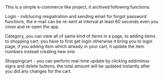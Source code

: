 This is a simple e-commerce like project, it archived following functions:

Login - indclucing resgiatration and sending email for forgot password functions, the e-mail can be re-sent at interval at least 60 seconds even you close and re-open the app

Category, you can view all of same kind of items in a page, to adding items to shopping cart, you have to first get login otherwise it bring you to login page, if you adding item which already in your cart, it update the item numbers instead creating new one.

Shoppingcart - you can perform real-time update by clicking add/minus signs and delete buttons, the total amount will be updated instantly after you did any changes for the cart.
